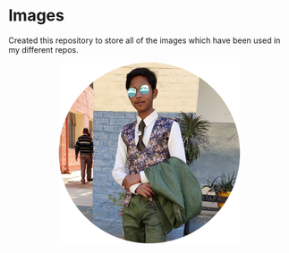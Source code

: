 # Images
Created this repository to store all of the images which have been used in my different repos.
<br>
<div align="center"><img src="https://github.com/CoderChirag/images/blob/master/Profile%20Pic.png" width="324" height="324"></div>
